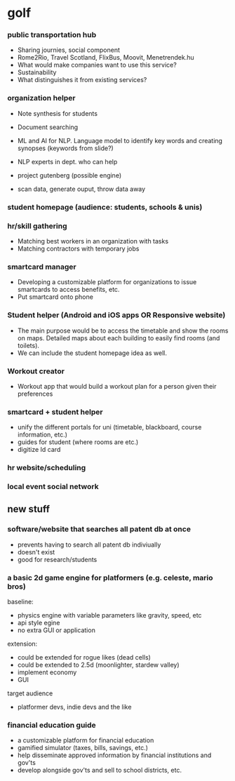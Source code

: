 # golf
### public transportation hub
- Sharing journies, social component
- Rome2Rio, Travel Scotland, FlixBus, Moovit, Menetrendek.hu
- What would make companies want to use this service?
- Sustainability
- What distinguishes it from existing services?

### organization helper
- Note synthesis for students
- Document searching
- ML and AI for NLP. Language model to identify key words and creating synopses (keywords from slide?)
- NLP experts in dept. who can help

- project gutenberg (possible engine)
- scan data, generate ouput, throw data away

### student homepage (audience: students, schools & unis)
### hr/skill gathering
- Matching best workers in an organization with tasks
- Matching contractors with temporary jobs
### smartcard manager
- Developing a customizable platform for organizations to issue smartcards to access benefits, etc.
- Put smartcard onto phone
### Student helper (Android and iOS apps OR Responsive website)
- The main purpose would be to access the timetable and show the rooms on maps. Detailed maps about each building to easily find rooms (and toilets).
- We can include the student homepage idea as well.
### Workout creator
- Workout app that would build a workout plan for a person given their preferences

### smartcard + student helper
- unify the different portals for uni (timetable, blackboard, course information, etc.)
- guides for student (where rooms are etc.)
- digitize Id card
### hr website/scheduling
### local event social network

## new stuff

### software/website that searches all patent db at once
- prevents having to search all patent db indiviually
- doesn't exist
- good for research/students

### a basic 2d game engine for platformers (e.g. celeste, mario bros)

baseline:
- physics engine with variable parameters like gravity, speed, etc
- api style egine
- no extra GUI or application

extension:
- could be extended for rogue likes (dead cells)
- could be extended to 2.5d (moonlighter, stardew valley)
- implement economy
- GUI

target audience
- platformer devs, indie devs and the like

### financial education guide
- a customizable platform for financial education
- gamified simulator (taxes, bills, savings, etc.)
- help disseminate approved information by financial institutions and gov'ts
- develop alongside gov'ts and sell to school districts, etc.



